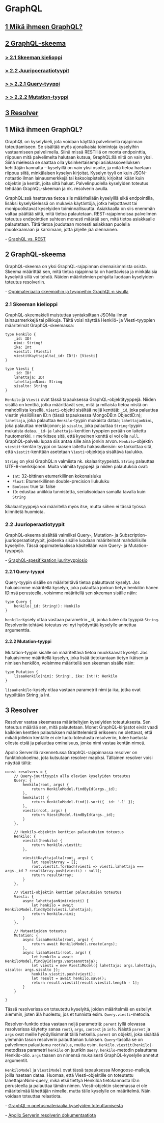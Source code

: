 # GraphQL

## [1 Mikä ihmeen GraphQL?](#1)
## [2 GraphQL-skeema](#2)
### [> 2.1 Skeeman kielioppi](#21)
### [> 2.2 Juuripoeraatiotyypit](#22)
### [> > 2.2.1 Query-tyyppi](#221)
### [> > 2.2.2 Mutation-tyyppi](#222)
## [3 Resolver](#3)

<a id='1'></a>
## 1 Mikä ihmeen GraphQL?

GraphQL on kyselykieli, jota voidaan käyttää palvelimella rajapinnan toteuttamiseen. Se sisältää myös ajonaikaisia toimintoja kyselyihin vastaamiseen palvelimella. Siinä missä RESTillä on monta endpointtia, riippuen mitä palvelimelta halutaan kutsua, GraphQL:llä niitä on vain yksi. Siinä mielessä se saattaa olla yksinkertaisempi asiakassovelluksen kehittäjän kannalta – kyselyillä on vain yksi osoite, ja mitä tietoa haetaan riippuu siitä, minkälaisen kyselyn kirjoitat. Kyselyn tyyli on kuin JSON-notaatio ilman lainausmerkkejä tai kaksoispisteitä; kirjoitat ikään kuin objektin ja kentät, joita siltä haluat. Palvelinpuolella kyselyiden toteutus tehdään GraphQL-skeeman ja nk. resolverin avulla.

GraphQL:ssä haettavaa tietoa siis määritellään kyselyillä eikä endpointilla, lisäksi kyselykielessä on mukavia käytäntöjä, jotka helpottavat tai monipuolistavat kyselyiden toiminnallisuutta. Asiakkaalla on siis enemmän valtaa päättää siitä, mitä tietoa palautetaan. REST-rajapinnoissa palvelimen toteutus endpointtien suhteen monesti määrää sen, mitä tietoa asiakkaalle palautetaan. Tätä tietoa joudutaan monesti asiakkaan puolella muokkaamaan ja karsimaan, jotta jäljelle jää olennainen.

\- [GraphQL vs. REST](https://blog.apollographql.com/graphql-vs-rest-5d425123e34b)

<a id='2'></a>
## 2 GraphQL-skeema

GraphQL-skeema on yksi GraphQL-rajapinnan olennaisimmista osista. Skeema määrittää sen, mitä tietoa rajapinnalta on haettavissa ja minkälaisia kyselyitä sillä voi tehdä. Näiden määritelmien pohjalta luodaan kyselyiden toteutus resolveriin. 

\- [Oppimateriaalia skeemoihin ja tyyppeihin GraphQL:n sivulla](https://graphql.org/learn/schema/)

<a id='21'></a>
### 2.1 Skeeman kielioppi

GraphQL-skeemakieli muistuttaa syntaksiltaan JSONia ilman lainausmerkkejä tai pilkkuja. Tältä voisi näyttää Henkilö- ja Viesti-tyyppien määritelmät GraphQL-skeemassa:

```
type Henkilo {
    _id: ID!
    nimi: String!
    ika: Int
    viestit: [Viesti]
    viestitKayttajalta(_id: ID!): [Viesti]
}

type Viesti {
    _id: ID!
    lahettaja: ID!
    lahettajanNimi: String
    sisalto: String
}
```

`Henkilo` ja `Viesti` ovat tässä tapauksessa GraphQL-objektityyppejä. Niiden sisällä on kenttiä, jotka määrittävät sen, mitä ja millaista tietoa niistä on mahdollista kysellä. `Viesti`-objekti sisältää neljä kenttää: `_id`, joka palauttaa viestin yksilöllisen ID:n (tässä tapauksessa MongoDB:n ObjectID:n); `lahettaja`, joka palauttaa `Henkilo`-tyypin mukaista dataa; `lahettajanNimi`, joka palauttaa merkkijonon; ja `sisalto`, joka palauttaa `String`-tyypin mukaista dataa. `_id`- ja `lahettaja`-kenttien tyyppien perään on laitettu huutomerkki. `!` merkitsee sitä, että kyseinen kenttä ei voi olla `null`. GraphQL-palvelu lupaa siis antaa sille aina jonkin arvon. `Henkilo`-objektin `viestit`-kentän tyyppi on taasen laitettu hakasulkeisiin: se tarkoittaa sitä, että `viestit`-kenttään asetetaan `Viesti`-objekteja sisältävä taulukko.

`String` on yksi GraphQL:n valmiista nk. skalaarityypeistä. `String` palauttaa UTF-8-merkkijonon. Muita valmiita tyyppejä ja niiden palautuksia ovat:
- `Int`: 32-bittinen etumerkillinen kokonaisluku
- `Float`: Etumerkillinen double-precision liukuluku
- `Boolean`: true tai false
- `ID`: edustaa uniikkia tunnistetta, serialisoidaan samalla tavalla kuin `String`

Skalaarityyppejä voi määritellä myös itse, mutta siihen ei tässä työssä kiinnitetä huomiota.

<a id='22'></a>
### 2.2 Juurioperaatiotyypit

GraphQL-skeema sisältää valmiiksi Query-, Mutation- ja Subscription-juurioperaatiotyypit, joidenka sisälle luodaan määritelmät mahdollisille kyselyille. Tässä oppimateriaalissa käsitellään vain Query- ja Mutation-tyyppejä.

\- [GraphQL-spesifikaation juurityyppiosio](https://graphql.github.io/graphql-spec/draft/#sec-Root-Operation-Types)

<a id='221'></a>
#### 2.2.1 Query-tyyppi

Query-tyypin sisälle on määriteltävä tietoa palauttavat kyselyt. Jos haluaisimme määritellä kyselyn, joka palauttaa jonkun tietyn henkilön hänen ID:nsä perusteella, voisimme määritellä sen skeeman sisälle näin:

```
type Query {
    henkilo(_id: String!): Henkilo
}
```

`henkilo`-kysely ottaa vastaan parametrin _id, jonka tulee olla tyyppiä `String`. Resolveriin tehtävä toteutus voi nyt hyödyntää kyselylle annettua argumenttia.

<a id='222'></a>
#### 2.2.2 Mutation-tyyppi

Mutation-tyypin sisälle on määriteltävä tietoa muokkaavat kyselyt. Jos haluaisimme määritellä kyselyn, joka lisää tietokantaan tietyn ikäisen ja nimisen henkilön, voisimme määritellä sen skeeman sisälle näin:

```
type Mutation {
    lisaaHenkilo(nimi: String!, ika: Int!): Henkilo
}
```

`lisaaHenkilo`-kysely ottaa vastaan parametrit nimi ja ika, jotka ovat tyypiltään String ja Int.

<a id='3'></a>
## 3 Resolver

Resolver vastaa skeemassa määriteltyjen kyselyiden toteutuksesta. Sen toteutus määrää sen, mitä palautetaan. Monet GraphQL-kirjastot eivät vaadi kaikkien kenttien palautuksen määrittelemistä erikseen: ne olettavat, että mikäli jollekin kentälle ei ole luotu toteutusta resolveriin, tulee haetusta oliosta etsiä ja palauttaa ominaisuus, jonka nimi vastaa kentän nimeä.

Apollo Serverillä rakennetussa GraphQL-rajapinnassa resolver on funktiokokoelma, jota kutsutaan resolver mapiksi. Tällainen resolver voisi näyttää tältä:

```
const resolvers = {
    // Query-juurityypin alla olevien kyselyiden toteutus
    Query: {
        henkilo(root, args) {
            return HenkiloModel.findById(args._id);
        },
        henkilot() {
            return HenkiloModel.find().sort({ _id: '-1' });
        },
        viesti(root, args) {
            return ViestiModel.findById(args._id);
        }
    },

    // Henkilo-objektin kenttien palautuksien toteutus
    Henkilo: {
        viestit(henkilo) {
            return henkilo.viestit;
        },

        viestitKayttajalta(root, args) {
            let resultArray = [];
            root.viestit.forEach(viesti => viesti.lahettaja === args._id ? resultArray.push(viesti) : null);
            return resultArray;
        }
    },

    // Viesti-objektin kenttien palautuksien toteutus
    Viesti: {
        async lahettajanNimi(viesti) {
            let henkilo = await HenkiloModel.findById(viesti.lahettaja);
            return henkilo.nimi;
        }
    },

    // Mutaatioiden toteutus
    Mutation: {
        async lisaaHenkilo(root, args) {
            return await HenkiloModel.create(args);
        },
        async lisaaViesti(root, args) {
            let henkilo = await HenkiloModel.findById(args.vastaanottaja);
            let viesti = new ViestiModel({ lahettaja: args.lahettaja, sisalto: args.sisalto });
            henkilo.viestit.push(viesti);
            let result = await henkilo.save();
            return result.viestit[result.viestit.length - 1];
        }
    }
    
}
```

Tässä resolverissa on toteutettu kyselyitä, joiden määritelmiä en esitellyt aiemmin, joten älä huolestu, jos et tunnista esim. `Query.viesti`-metodia. 

Resolver-funktio ottaa vastaan neljä parametriä: `parent` (yllä olevassa resolverissa käytetty sanaa `root`), `args`, `context` ja `info`. Näistä `parent` ja `args` ovat meille hyödyllisimmät tällä hetkellä. `parent` on objekti, joka sisältää ylemmän tason resolverin palauttaman tuloksen. `Query`-tasolla se on palvelimen palauttama `rootValue`, mutta esim. `Henkilo.viestit(henkilo)`-metodissa parametri `henkilo` on juurikin `Query.henkilo`-metodin palauttama Henkilo-olio. `args` taasen on nimensä mukaisesti GraphQL-kyselylle annetut argumentit.

`HenkiloModel` ja `ViestiModel` ovat tässä tapauksessa Mongoose-malleja, joilla haetaan dataa. Huomaa, että Viesti-objektille on toteutettu lahettajanNimi-query, mikä etsii tiettyä Henkilöä tietokannasta ID:n perusteella ja palauttaa tämän nimen. Viesti-objektin skeemassa ei ole määritelmää lähettäjän nimelle, mutta tälle kyselylle on määritelmä. Näin voidaan toteuttaa relaatiota.

\- [GraphQL:n opetusmateriaalia kyselyiden toteuttamisesta](https://graphql.org/learn/execution/)

\- [Apollo Serverin resolverin dokumentaatiota](https://www.apollographql.com/docs/apollo-server/data/data/)